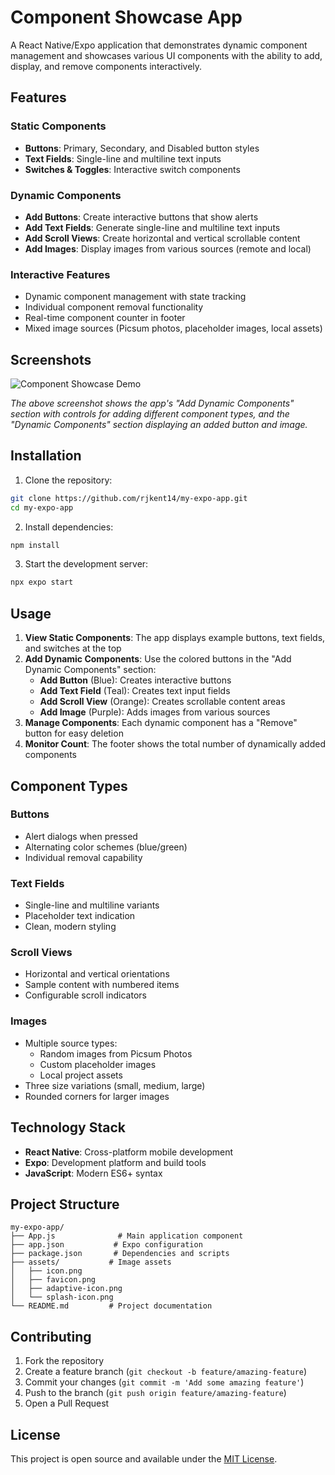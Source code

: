 # Component Showcase App

A React Native/Expo application that demonstrates dynamic component management and showcases various UI components with the ability to add, display, and remove components interactively.

## Features

### Static Components
- **Buttons**: Primary, Secondary, and Disabled button styles
- **Text Fields**: Single-line and multiline text inputs
- **Switches & Toggles**: Interactive switch components

### Dynamic Components
- **Add Buttons**: Create interactive buttons that show alerts
- **Add Text Fields**: Generate single-line and multiline text inputs
- **Add Scroll Views**: Create horizontal and vertical scrollable content
- **Add Images**: Display images from various sources (remote and local)

### Interactive Features
- Dynamic component management with state tracking
- Individual component removal functionality
- Real-time component counter in footer
- Mixed image sources (Picsum photos, placeholder images, local assets)

## Screenshots

![Component Showcase Demo](screenshot.png)

*The above screenshot shows the app's "Add Dynamic Components" section with controls for adding different component types, and the "Dynamic Components" section displaying an added button and image.*

## Installation

1. Clone the repository:
```bash
git clone https://github.com/rjkent14/my-expo-app.git
cd my-expo-app
```

2. Install dependencies:
```bash
npm install
```

3. Start the development server:
```bash
npx expo start
```

## Usage

1. **View Static Components**: The app displays example buttons, text fields, and switches at the top
2. **Add Dynamic Components**: Use the colored buttons in the "Add Dynamic Components" section:
   - **Add Button** (Blue): Creates interactive buttons
   - **Add Text Field** (Teal): Creates text input fields
   - **Add Scroll View** (Orange): Creates scrollable content areas
   - **Add Image** (Purple): Adds images from various sources
3. **Manage Components**: Each dynamic component has a "Remove" button for easy deletion
4. **Monitor Count**: The footer shows the total number of dynamically added components

## Component Types

### Buttons
- Alert dialogs when pressed
- Alternating color schemes (blue/green)
- Individual removal capability

### Text Fields
- Single-line and multiline variants
- Placeholder text indication
- Clean, modern styling

### Scroll Views
- Horizontal and vertical orientations
- Sample content with numbered items
- Configurable scroll indicators

### Images
- Multiple source types:
  - Random images from Picsum Photos
  - Custom placeholder images
  - Local project assets
- Three size variations (small, medium, large)
- Rounded corners for larger images

## Technology Stack

- **React Native**: Cross-platform mobile development
- **Expo**: Development platform and build tools
- **JavaScript**: Modern ES6+ syntax

## Project Structure

```
my-expo-app/
├── App.js              # Main application component
├── app.json           # Expo configuration
├── package.json       # Dependencies and scripts
├── assets/           # Image assets
│   ├── icon.png
│   ├── favicon.png
│   ├── adaptive-icon.png
│   └── splash-icon.png
└── README.md         # Project documentation
```

## Contributing

1. Fork the repository
2. Create a feature branch (`git checkout -b feature/amazing-feature`)
3. Commit your changes (`git commit -m 'Add some amazing feature'`)
4. Push to the branch (`git push origin feature/amazing-feature`)
5. Open a Pull Request

## License

This project is open source and available under the [MIT License](LICENSE).